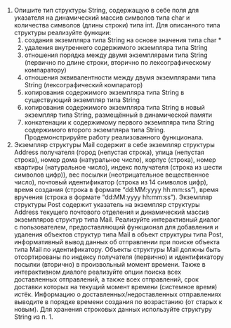 1. Опишите тип структуры String, содержащую в себе поля для указателя на
   динамический массив символов типа char и количества символов (длины строки) типа
   int. Для описанного типа структуры реализуйте функции:
   1) создания экземпляра типа String на основе значения типа char *
   2) удаления внутреннего содержимого экземпляра типа String
   3) отношения порядка между двумя экземплярами типа String (первично по длине
   строки, вторично по лексографическому компаратору)
   4) отношения эквивалентности между двумя экземплярами типа String
   (лексографический компаратор)
   5) копирования содержимого экземпляра типа String в существующий экземпляр
   типа String
   6) копирования содержимого экземпляра типа String в новый экземпляр типа String,
   размещённый в динамической памяти
   7) конкатенации к содержимому первого экземпляра типа String содержимого
   второго экземпляра типа String.
   Продемонстрируйте работу реализованного функционала.
2. Экземпляр структуры Mail содержит в себе экземпляр структуры Address получателя
   (город (непустая строка), улица (непустая строка), номер дома (натуральное число),
   корпус (строка), номер квартиры (натуральное число), индекс получателя (строка из
   шести символов цифр)), вес посылки (неотрицательное вещественное число),
   почтовый идентификатор (строка из 14 символов цифр), время создания (строка в
   формате “dd:MM:yyyy hh:mm:ss”), время вручения (строка в формате “dd:MM:yyyy
   hh:mm:ss”). Экземпляр структуры Post содержит указатель на экземпляр структуры
   Address текущего почтового отделения и динамический массив экземпляров структур
   типа Mail. Реализуйте интерактивный диалог с пользователем, предоставляющий
   функционал для добавления и удаления объектов структур типа Mail в объект
   структуры типа Post, информативный вывод данных об отправлении при поиске
   объекта типа Mail по идентификатору. Объекты структуры Mail должны быть
   отсортированы по индексу получателя (первично) и идентификатору посылки
   (вторично) в произвольный момент времени. Также в интерактивном диалоге
   реализуйте опции поиска всех доставленных отправлений, а также всех отправлений,
   срок доставки которых на текущий момент времени (системное время) истёк.
   Информацию о доставленных/недоставленных отправлениях выводите в порядке
   времени создания по возрастанию (от старых к новым). Для хранения строковых
   данных используйте структуру String из п. 1.